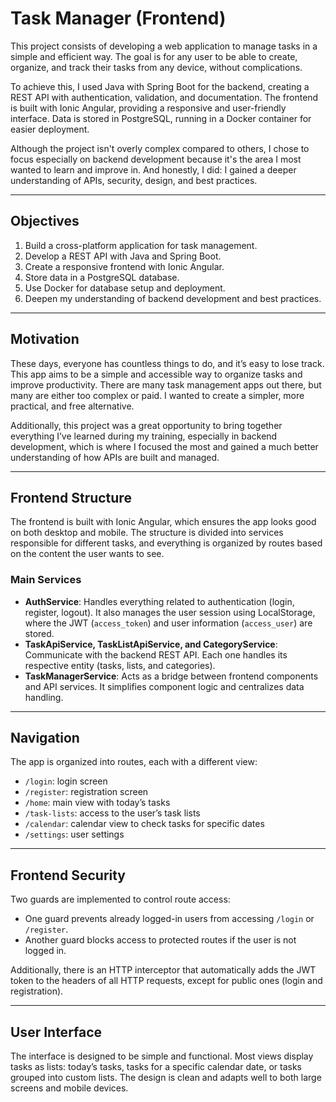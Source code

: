 # Task Manager (Frontend)

This project consists of developing a web application to manage tasks in a simple and efficient way. The goal is for any user to be able to create, organize, and track their tasks from any device, without complications.

To achieve this, I used Java with Spring Boot for the backend, creating a REST API with authentication, validation, and documentation. The frontend is built with Ionic Angular, providing a responsive and user-friendly interface. Data is stored in PostgreSQL, running in a Docker container for easier deployment.

Although the project isn't overly complex compared to others, I chose to focus especially on backend development because it's the area I most wanted to learn and improve in. And honestly, I did: I gained a deeper understanding of APIs, security, design, and best practices.

---

## Objectives

1. Build a cross-platform application for task management.
2. Develop a REST API with Java and Spring Boot.
3. Create a responsive frontend with Ionic Angular.
4. Store data in a PostgreSQL database.
5. Use Docker for database setup and deployment.
6. Deepen my understanding of backend development and best practices.

---

## Motivation

These days, everyone has countless things to do, and it’s easy to lose track. This app aims to be a simple and accessible way to organize tasks and improve productivity. There are many task management apps out there, but many are either too complex or paid. I wanted to create a simpler, more practical, and free alternative.

Additionally, this project was a great opportunity to bring together everything I’ve learned during my training, especially in backend development, which is where I focused the most and gained a much better understanding of how APIs are built and managed.

---

## Frontend Structure

The frontend is built with Ionic Angular, which ensures the app looks good on both desktop and mobile. The structure is divided into services responsible for different tasks, and everything is organized by routes based on the content the user wants to see.

### Main Services

- **AuthService**: Handles everything related to authentication (login, register, logout). It also manages the user session using LocalStorage, where the JWT (`access_token`) and user information (`access_user`) are stored.
- **TaskApiService, TaskListApiService, and CategoryService**: Communicate with the backend REST API. Each one handles its respective entity (tasks, lists, and categories).
- **TaskManagerService**: Acts as a bridge between frontend components and API services. It simplifies component logic and centralizes data handling.

---

## Navigation

The app is organized into routes, each with a different view:

- `/login`: login screen
- `/register`: registration screen
- `/home`: main view with today’s tasks
- `/task-lists`: access to the user’s task lists
- `/calendar`: calendar view to check tasks for specific dates
- `/settings`: user settings

---

## Frontend Security

Two guards are implemented to control route access:

- One guard prevents already logged-in users from accessing `/login` or `/register`.
- Another guard blocks access to protected routes if the user is not logged in.

Additionally, there is an HTTP interceptor that automatically adds the JWT token to the headers of all HTTP requests, except for public ones (login and registration).

---

## User Interface

The interface is designed to be simple and functional. Most views display tasks as lists: today’s tasks, tasks for a specific calendar date, or tasks grouped into custom lists. The design is clean and adapts well to both large screens and mobile devices.

